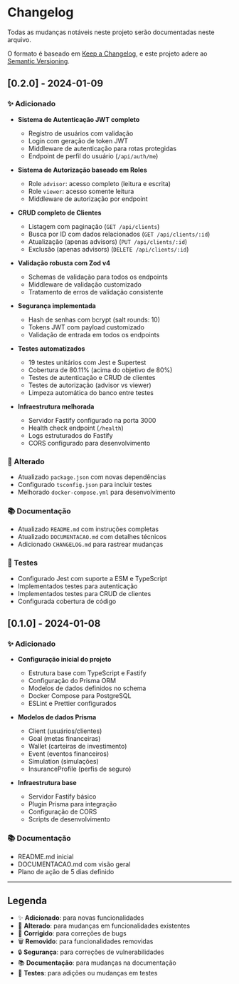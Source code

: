 # Changelog

Todas as mudanças notáveis neste projeto serão documentadas neste arquivo.

O formato é baseado em [Keep a Changelog](https://keepachangelog.com/pt-BR/1.0.0/),
e este projeto adere ao [Semantic Versioning](https://semver.org/lang/pt-BR/).

## [0.2.0] - 2024-01-09

### ✨ Adicionado
- **Sistema de Autenticação JWT completo**
  - Registro de usuários com validação
  - Login com geração de token JWT
  - Middleware de autenticação para rotas protegidas
  - Endpoint de perfil do usuário (`/api/auth/me`)

- **Sistema de Autorização baseado em Roles**
  - Role `advisor`: acesso completo (leitura e escrita)
  - Role `viewer`: acesso somente leitura
  - Middleware de autorização por endpoint

- **CRUD completo de Clientes**
  - Listagem com paginação (`GET /api/clients`)
  - Busca por ID com dados relacionados (`GET /api/clients/:id`)
  - Atualização (apenas advisors) (`PUT /api/clients/:id`)
  - Exclusão (apenas advisors) (`DELETE /api/clients/:id`)

- **Validação robusta com Zod v4**
  - Schemas de validação para todos os endpoints
  - Middleware de validação customizado
  - Tratamento de erros de validação consistente

- **Segurança implementada**
  - Hash de senhas com bcrypt (salt rounds: 10)
  - Tokens JWT com payload customizado
  - Validação de entrada em todos os endpoints

- **Testes automatizados**
  - 19 testes unitários com Jest e Supertest
  - Cobertura de 80.11% (acima do objetivo de 80%)
  - Testes de autenticação e CRUD de clientes
  - Testes de autorização (advisor vs viewer)
  - Limpeza automática do banco entre testes

- **Infraestrutura melhorada**
  - Servidor Fastify configurado na porta 3000
  - Health check endpoint (`/health`)
  - Logs estruturados do Fastify
  - CORS configurado para desenvolvimento

### 🔧 Alterado
- Atualizado `package.json` com novas dependências
- Configurado `tsconfig.json` para incluir testes
- Melhorado `docker-compose.yml` para desenvolvimento

### 📚 Documentação
- Atualizado `README.md` com instruções completas
- Atualizado `DOCUMENTACAO.md` com detalhes técnicos
- Adicionado `CHANGELOG.md` para rastrear mudanças

### 🧪 Testes
- Configurado Jest com suporte a ESM e TypeScript
- Implementados testes para autenticação
- Implementados testes para CRUD de clientes
- Configurada cobertura de código

## [0.1.0] - 2024-01-08

### ✨ Adicionado
- **Configuração inicial do projeto**
  - Estrutura base com TypeScript e Fastify
  - Configuração do Prisma ORM
  - Modelos de dados definidos no schema
  - Docker Compose para PostgreSQL
  - ESLint e Prettier configurados

- **Modelos de dados Prisma**
  - Client (usuários/clientes)
  - Goal (metas financeiras)
  - Wallet (carteiras de investimento)
  - Event (eventos financeiros)
  - Simulation (simulações)
  - InsuranceProfile (perfis de seguro)

- **Infraestrutura base**
  - Servidor Fastify básico
  - Plugin Prisma para integração
  - Configuração de CORS
  - Scripts de desenvolvimento

### 📚 Documentação
- README.md inicial
- DOCUMENTACAO.md com visão geral
- Plano de ação de 5 dias definido

---

## Legenda

- ✨ **Adicionado**: para novas funcionalidades
- 🔧 **Alterado**: para mudanças em funcionalidades existentes
- 🐛 **Corrigido**: para correções de bugs
- 🗑️ **Removido**: para funcionalidades removidas
- 🔒 **Segurança**: para correções de vulnerabilidades
- 📚 **Documentação**: para mudanças na documentação
- 🧪 **Testes**: para adições ou mudanças em testes

